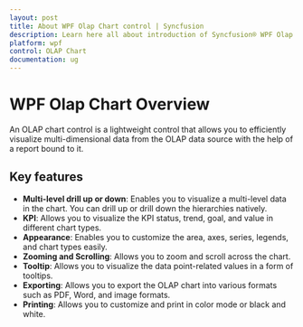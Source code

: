 ```yaml
---
layout: post
title: About WPF Olap Chart control | Syncfusion
description: Learn here all about introduction of Syncfusion® WPF Olap Chart control, its elements and more details.
platform: wpf
control: OLAP Chart
documentation: ug
---
```


# WPF Olap Chart Overview

An OLAP chart control is a lightweight control that allows you to efficiently visualize multi-dimensional data from the OLAP data source with the help of a report bound to it.

## Key features

* **Multi-level drill up or down**: Enables you to visualize a multi-level data in the chart. You can drill up or drill down the hierarchies natively.
* **KPI**: Allows you to visualize the KPI status, trend, goal, and value in different chart types.
* **Appearance**: Enables you to customize the area, axes, series, legends, and chart types easily.
* **Zooming and Scrolling**: Allows you to zoom and scroll across the chart.
* **Tooltip**: Allows you to visualize the data point-related values in a form of tooltips.
* **Exporting**: Allows you to export the OLAP chart into various formats such as PDF, Word, and image formats.
* **Printing**: Allows you to customize and print in color mode or black and white.

